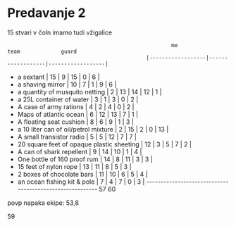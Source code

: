 # Predavanje 2

15 stvari v čoln imamo tudi vžigalice

                                                        me                  team             guard
                                                |------------------|------------------|------------------|
- a sextant                                     |         15       |        9         |          15      |         0        |         6        |
- a shaving mirror                              |         10       |        7         |          1       |         9        |         6        |
- a quantity of musquito netting                |         2        |        13        |          14      |         12       |         1        |
- a 25L container of water                      |         3        |        1         |          3       |         0        |         2        |
- A case of army rations                        |         4        |        2         |          4       |         0        |         2        |
- Maps of atlantic ocean                        |         6        |        12        |          13      |         7        |         1        |
- A floating seat cushion                       |         8        |        6         |          9       |         1        |         3        |
- a 10 liter can of oil/petrol mixture          |         2        |        15        |          2       |         0        |         13       |
- A small transistor radio                      |         5        |        5         |          12      |         7        |         7        |
- 20 square feet of opaque plastic sheeting     |         12       |        3         |          5       |         7        |         2        |
- A can of shark repellent                      |         9        |        14        |          10      |         1        |         4        |
- One bottle of 160 proof rum                   |         14       |        8         |          11      |         3        |         3        |
- 15 feet of nylon rope                         |         13       |        11        |          8       |         5        |         3        |
- 2 boxes of chocolate bars                     |         11       |        10        |          6       |         5        |         4        |
- an ocean fishing kit & pole                   |         7        |        4         |          7       |         0        |         3        |
                                                ---------------------------------------------------------          57                 60

povp napaka ekipe: 53,8

59






